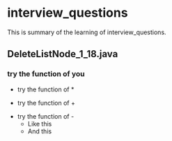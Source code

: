 # interview_questions
This is summary of the learning of interview_questions.


## DeleteListNode_1_18.java
### try the function of you
* try the function of *
+ try the function of +
- try the function of -
  - Like this
  - And this
